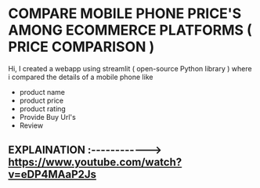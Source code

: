 # COMPARE MOBILE PHONE PRICE'S AMONG ECOMMERCE PLATFORMS ( PRICE COMPARISON )

Hi, I created a webapp using streamlit ( open-source Python library ) where i compared the details of a mobile phone like
* product name
* product price
* product rating
* Provide Buy Url's
* Review

## EXPLAINATION :------------> https://www.youtube.com/watch?v=eDP4MAaP2Js 
 
